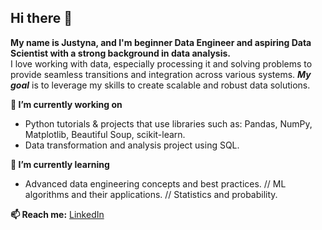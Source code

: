 ## Hi there 👋

**My name is Justyna, and I'm beginner Data Engineer and aspiring Data Scientist with a strong background in data analysis.**  
I love working with data, especially processing it and solving problems to provide seamless transitions and integration across various systems. 
<i>**My goal**</i> is to leverage my skills to create scalable and robust data solutions.

**🔭 I’m currently working on**
  - Python tutorials & projects that use libraries such as: Pandas, NumPy, Matplotlib, Beautiful Soup, scikit-learn.
  - Data transformation and analysis project using SQL.

**🌱 I’m currently learning**
  - Advanced data engineering concepts and best practices. // ML algorithms and their applications. // Statistics and probability.

**📫 Reach me:** [LinkedIn](https://www.linkedin.com/in/jwis/)

<!--
**JuWisnia/JuWisnia** is a ✨ _special_ ✨ repository because its `README.md` (this file) appears on your GitHub profile.

Here are some ideas to get you started:

- 🔭 I’m currently working on ...
- 🌱 I’m currently learning ...
- 👯 I’m looking to collaborate on ...
- 🤔 I’m looking for help with ...
- 💬 Ask me about ...
- 📫 How to reach me: ...
- 😄 Pronouns: ...
- ⚡ Fun fact: ...
-->
